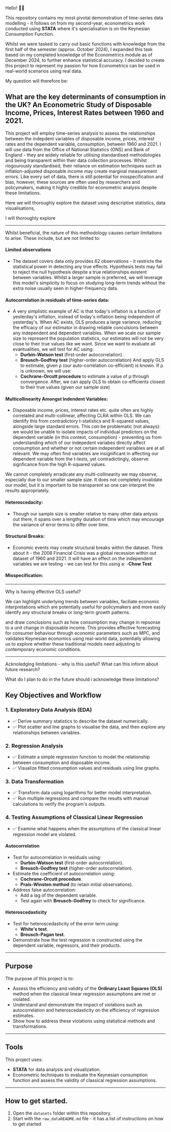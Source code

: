 Hello! 👋🏾

This repository contains my most pivotal demonstration of time-series data modelling - it follows on from my second-year, econometrics work conducted using **STATA** where it's specialisation is on the Keynesian Consumption Function.

Whilst we were tasked to carry out basic functions with knowledge from the first half of the semester (approx. October 2024), I expanded this task based on my completed knowledge of the Econometrics module as of December 2024, to further enhance statistical accuracy. I decided to create this project to represent my passion for how Econometrics can be used in real-world scenarios using real data.

My question will therefore be:

## What are the key determinants of consumption in the UK? An Econometric Study of Disposable Income, Prices, Interest Rates between 1960 and 2021. ###

This project will employ time-series analysis to assess the relationships between the indepdent variables of disposable income, prices, interest rates and the dependent variable, consumption, between 1960 and 2021. 
I will use data from the Office of National Statistics (ONS) and Bank of England - they are widely reliable for utilising standardised methodologies and being transparent within their data collection processes. Whilst riogourously standardised, their reliance on estimation techniques such as inflation-adjusted disposable income may create marginal measurement errors. Like every set of data, there is still potential for misspecification and bias, however, these sources are often used by researchers and policymakers, making it highly credible for econometric analysis despite these limitations.

Here we will thoroughly explore the dataset using descriptive statistics, data visualisations, 

I will thoroughly explore 




---

Whilst beneficial, the nature of this methodology causes certain limitations to arise. These include, but are not limited to:

#### Limited observations
- The dataset covers data only provides 62 observations - it restricts the statistical power in detecting any true effects. Hypothesis tests may fail to reject the null hypothesis despite a true relationships existent between variables. Whilst a larger sample is preferred, we will leverage this model's simplicity to focus on studying long-term trends without the extra noise usually seen in higher-frequency data. 
  
#### Autocorrelation in residuals of time-series data: 
- A very simplistic example of AC is that today's inflation is a function of yesterday's inflation, instead of today's inflation being independent of yesterday's. When AC exists, OLS produces a large variance, reducing the efficacy of our estimator in drawing reliable conculsions between any independent and dependent variables. When we scale our sample size to represent the population statistics, our estimates will not be very close to their true values like we want.
Since we want to evaluate all evantualities, we will test for AC using:
     - **Durbin-Watson test** (first-order autocorrelation).
     - **Breusch-Godfrey test** (higher-order autocorrelation)
And apply GLS to estimate, given ρ (our auto-correlation co-efficient) is known. If ρ is unknown, we will use:
     - **Cochrane-Orcutt procedure** to estimate a value of ρ through convergence.
After, we can apply OLS to obtain co-efficients closest to their true values (given our sample size)

#### Multicollinearity Amongst Indendent Variables:
- Disposable income, prices, interest rates etc. quite often are highly correlated and multi-collinear, affecting CLRA within OLS. We can identify this from contradictory t-statistics and R-squared values, alongside large standard errors. 
This *can* be problematic (not always): we would be unable to isolate impacts of individual predictors on the dependent variable (in this context, consumption) - preventing us from understanding which of our indepedent variabes directly affect consumption and whether or not certain independent variables are at all relevant.
We may often find variables are insignificant in affecting our dependent variable from the t-tests, yet contradictingly, observe signficance from the high R-squared values.

We cannot completely erradicate any multi-collinearity we may observe, especially due to our smaller sample size. It does not completely invalidate our model, but it is important to be transparent so one can interpret the results appropriately. 

#### Heteroscedacity:
- Though our sample size is smaller relative to many other data anlysis out there, it spans over a lengthy duration of time which may encourage the variance of error terms to differ over time.

#### Structural Breaks:

- Economic events may create structural breaks within the dataset. Think about it - the 2008 Financial Crisis was a global recession within out dataset of 1960 and 2021. It will have an effect on the independent variables we are testing - we can test for this using a:
    -**Chow Test**
#### Misspecification:

---

Why is having effective OLS useful?

We can highlight underlying trends between variables, faciliate economic interpretations which are potentially useful for policymakers and more easily identify any structural breaks or long-term growth patterns.

and draw conclusions such as how consumption may change in repsonse to a unit change in disposable income. This provides effective forecasting for consumer behaviour through economic parameters such as MPC, and validates Keynesian economics using real-world data, potentially allowing us to explore whether these traditional models need adjusting to contemporary economic conditions. 

---

Acknoledging limitations - why is this useful? What can this inform about future research?

What do I plan to do in the future should i acknowledge these limitations?

## Key Objectives and Workflow

### 1. **Exploratory Data Analysis (EDA)**
   - ✅ Derive summary statistics to describe the dataset numerically.
   - ✅ Plot scatter and line graphs to visualise the data, and then explore any relationships between variables.

### 2. **Regression Analysis**
   - ✅ Estimate a simple regression function to model the relationship between consumption and disposable income.
   - ✅ Visualize fitted consumption values and residuals using line graphs.

### 3. **Data Transformation**
   - ✅ Transform data using logarithms for better model interpretation.
   - ✅ Run multiple regressions and compare the results with manual calculations to verify the program's outputs.

### 4. **Testing Assumptions of Classical Linear Regression**
   - ✅ Examine what happens when the assumptions of the classical linear regression model are violated.

#### **Autocorrelation**
   - Test for autocorrelation in residuals using:
     - **Durbin-Watson test** (first-order autocorrelation).
     - **Breusch-Godfrey test** (higher-order autocorrelation).
   - Estimate the coefficient of autocorrelation using:
     - **Cochrane-Orcutt procedure**.
     - **Prais-Winsten method** (to retain initial observations).
   - Address false autocorrelation:
     - Add a lag of the dependent variable.
     - Test again with **Breusch-Godfrey** to check for significance.

#### **Heteroscedasticity**
   - Test for heteroscedasticity of the error term using:
     - **White's test**.
     - **Breusch-Pagan test**.
   - Demonstrate how the test regression is constructed using the dependent variable, regressors, and their products.

---

## Purpose
The purpose of this project is to:
- Assess the efficiency and validity of the **Ordinary Least Squares (OLS)** method when the classical linear regression assumptions are met or violated.
- Understand and demonstrate the impact of violations such as autocorrelation and heteroscedasticity on the efficiency of regression estimates.
- Show how to address these violations using statistical methods and transformations.

---

## Tools
This project uses:
- **STATA** for data analysis and visualization.
- Econometric techniques to evaluate the Keynesian consumption function and assess the validity of classical regression assumptions.

---
## How to get started.
1. Open the `datasets` folder within this repository.
2. Start with the `raw_dataREADME.md` file - it has a list of instructions on how to get started

